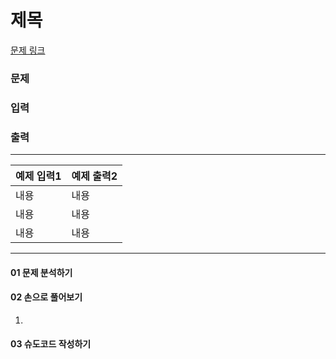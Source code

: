 # 제목

[문제 링크](https://www.acmicpc.net/problem/1940)

### 문제


### 입력


### 출력


***

|예제 입력1|예제 출력2|
|-----|-----|
|내용|내용|
|내용|내용|
|내용|내용|

___

#### 01 문제 분석하기



#### 02 손으로 풀어보기

1. 

#### 03 슈도코드 작성하기
```java


```
